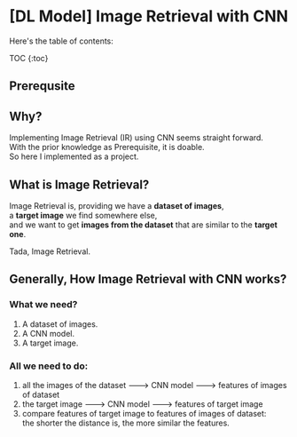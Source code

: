 # [DL Model] Image Retrieval with CNN

Here's the table of contents:

TOC
{:toc}

## Prerequsite



## Why?

Implementing Image Retrieval (IR) using CNN seems straight forward. <br/>
With the prior knowledge as Prerequisite, it is doable. <br/>
So here I implemented as a project.

## What is Image Retrieval?

Image Retrieval is, providing we have a **dataset of images**, <br/>
a **target image** we find somewhere else, <br/>
and we want to get **images from the dataset** that are similar to the **target one**.

Tada, Image Retrieval.

## Generally, How Image Retrieval with CNN works?

### What we need?
1. A dataset of images.
2. A CNN model.
3. A target image.

### All we need to do:
1. all the images of the dataset ---> CNN model ---> features of images of dataset
2. the target image              ---> CNN model ---> features of target image
3. compare features of target image to features of images of dataset: <br/>
the shorter the distance is, the more similar the features.
